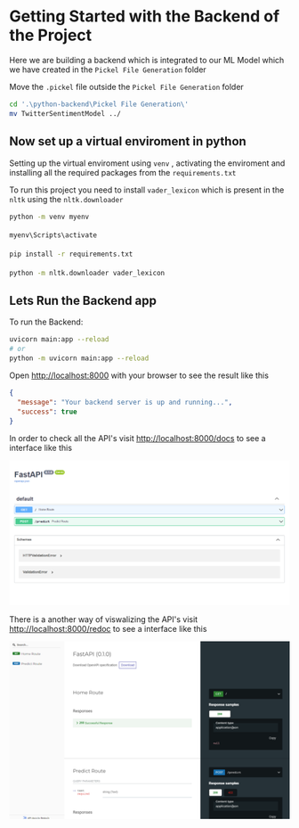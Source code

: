 # Getting Started with the Backend of the Project

Here we are building a backend which is integrated to our ML Model which we have created in the `Pickel File Generation` folder

Move the `.pickel` file outside the `Pickel File Generation` folder 

```bash
cd '.\python-backend\Pickel File Generation\'
mv TwitterSentimentModel ../
```

## Now set up a virtual enviroment in python
Setting up the virtual enviroment using `venv` , activating the enviroment and installing all the required packages from the `requirements.txt` 

To run this project you need to install `vader_lexicon` which is present in the `nltk` using the `nltk.downloader`

```bash
python -m venv myenv

myenv\Scripts\activate

pip install -r requirements.txt

python -m nltk.downloader vader_lexicon
```

## Lets Run the Backend app
To run the Backend:
```bash
uvicorn main:app --reload
# or
python -m uvicorn main:app --reload
```
Open [http://localhost:8000](http://localhost:8000) with your browser to see the result like this 
```json
{
  "message": "Your backend server is up and running...",
  "success": true
}
```

In order to check all the API's visit [http://localhost:8000/docs](http://localhost:8000/docs) to see a interface like this 

![Swagger Docs](./images/Swagger.png)

There is a another way of viswalizing the API's visit [http://localhost:8000/redoc](http://localhost:8000/redoc) to see a interface like this 

![Re Docs](./images/Redoc.png)